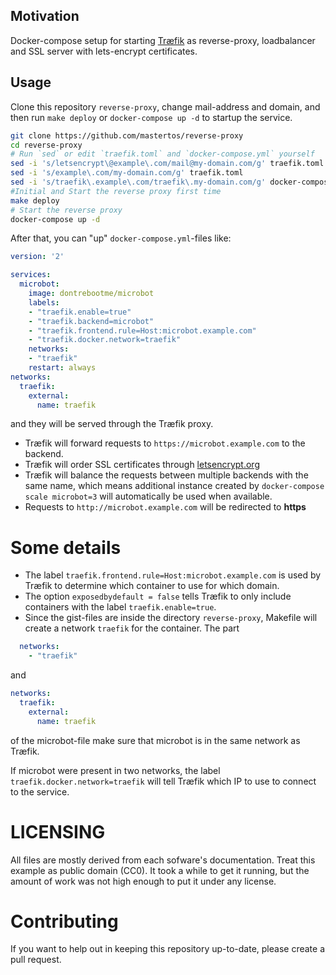 ## Motivation

Docker-compose setup for starting  [Træfik](https://traefik.io/) as reverse-proxy, loadbalancer and SSL server with lets-encrypt certificates.

## Usage

Clone this repository `reverse-proxy`, change mail-address and domain, 
and then run `make deploy` or `docker-compose up -d` to startup the service.

```bash
git clone https://github.com/mastertos/reverse-proxy
cd reverse-proxy
# Run `sed` or edit `traefik.toml` and `docker-compose.yml` yourself
sed -i 's/letsencrypt\@example\.com/mail@my-domain.com/g' traefik.toml
sed -i 's/example\.com/my-domain.com/g' traefik.toml 
sed -i 's/traefik\.example\.com/traefik\.my-domain.com/g' docker-compose.yml
#Initial and Start the reverse proxy first time
make deploy
# Start the reverse proxy
docker-compose up -d
```


After that, you can "up" `docker-compose.yml`-files like:

```yaml
version: '2'

services:
  microbot:
    image: dontrebootme/microbot
    labels:
    - "traefik.enable=true"
    - "traefik.backend=microbot"
    - "traefik.frontend.rule=Host:microbot.example.com"
    - "traefik.docker.network=traefik"
    networks:
    - "traefik"
    restart: always
networks:
  traefik:
    external:
      name: traefik
```
and they will be served through the Træfik proxy. 

* Træfik will forward requests to `https://microbot.example.com` to the backend.
* Træfik will order SSL certificates through [letsencrypt.org](https://letsencrypt.org/)
* Træfik will balance the requests between multiple backends with the same name, which means
  additional instance created by `docker-compose scale microbot=3` will automatically be used when
  available. 
* Requests to `http://microbot.example.com` will be redirected to **https**

# Some details

* The label `traefik.frontend.rule=Host:microbot.example.com` is used by Træfik to determine which container to use for which domain.
* The option `exposedbydefault = false` tells Træfik to only include containers with the label `traefik.enable=true`.
* Since the gist-files are inside the directory `reverse-proxy`, Makefile will create a network `traefik` for the container. The part

```yaml
  networks:
    - "traefik"
```

and

```yaml
networks:
  traefik:
    external:
      name: traefik
```
of the microbot-file make sure that microbot is in the same network as Træfik.

If microbot were present in two networks, the label `traefik.docker.network=traefik` will tell Træfik which IP to use to connect to the service.

# LICENSING

All files are mostly derived from each sofware's documentation.
Treat this example as public domain (CC0). It took a while to get it
running, but the amount of work was not high enough to put it under any license.

# Contributing

If you want to help out in keeping this repository up-to-date, please create a pull request.
